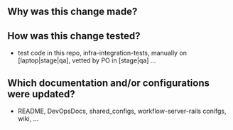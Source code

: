 ## Why was this change made?



## How was this change tested?
- test code in this repo, infra-integration-tests, manually on [laptop|stage|qa], vetted by PO in [stage|qa] ...



## Which documentation and/or configurations were updated?
- README, DevOpsDocs, shared_configs, workflow-server-rails conifgs, wiki, ...
